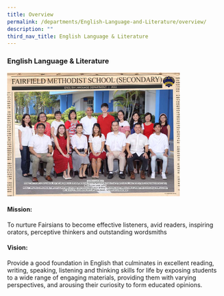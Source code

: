 ```yaml
---
title: Overview
permalink: /departments/English-Language-and-Literature/overview/
description: ""
third_nav_title: English Language & Literature
---
```

### English Language & Literature

<img src="/images/Dept Photos/english language department 2.jpg" style="width:80%">

#### Mission: 

To nurture Fairsians to become effective listeners, avid readers, inspiring orators, perceptive thinkers and outstanding wordsmiths

  

#### Vision: 

Provide a good foundation in English that culminates in excellent reading, writing, speaking, listening and thinking skills for life by exposing students to a wide range of engaging materials, providing them with varying perspectives, and arousing their curiosity to form educated opinions.